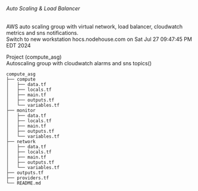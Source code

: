 ###### Auto Scaling & Load Balancer
AWS auto scaling group with virtual network, load balancer, cloudwatch metrics and sns notifications.\
Switch to new workstation hocs.nodehouse.com on Sat Jul 27 09:47:45 PM EDT 2024

Project (compute_asg)\
Autoscaling group with cloudwatch alarms and sns topics()
```
compute_asg
├── compute
│   ├── data.tf
│   ├── locals.tf
│   ├── main.tf
│   ├── outputs.tf
│   └── variables.tf
├── monitor
│   ├── data.tf
│   ├── locals.tf
│   ├── main.tf
│   ├── outputs.tf
│   └── variables.tf
├── network
│   ├── data.tf
│   ├── locals.tf
│   ├── main.tf
│   ├── outputs.tf
│   └── variables.tf
├── outputs.tf
├── providers.tf
└── README.md
```
